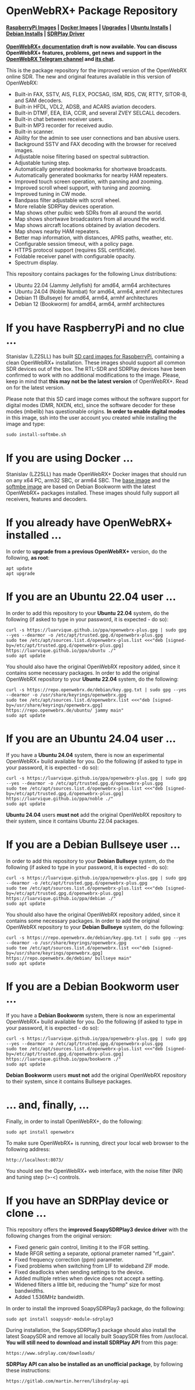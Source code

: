 # OpenWebRX+ Package Repository

#### [RaspberryPi Images](#if-you-have-raspberrypi-and-no-clue-) | [Docker Images](#if-you-are-using-docker-) | [Upgrades](#if-you-already-have-openwebrx-installed-) | [Ubuntu Installs](#if-you-are-an-ubuntu-2204-user-) | [Debian Installs](#if-you-are-a-debian-bullseye-user-) | [SDRPlay Driver](#if-you-have-an-sdrplay-device-or-clone-)

__[OpenWebRX+ documentation](https://fms.komkon.org/OWRX) draft is now available. You can discuss OpenWebRX+ features, problems, get news and support in the [OpenWebRX Telegram channel](https://t.me/openwebrx) and [its chat](https://t.me/openwebrx_chat).__

This is the package repository for the improved version of the OpenWebRX online SDR. The new and original features available in this version of OpenWebRX:
* Built-in FAX, SSTV, AIS, FLEX, POCSAG, ISM, RDS, CW, RTTY, SITOR-B, and SAM decoders.
* Built-in HFDL, VDL2, ADSB, and ACARS aviation decoders.
* Built-in DTMF, EEA, EIA, CCIR, and several ZVEY SELCALL decoders.
* Built-in chat between receiver users.
* Built-in MP3 recorder for received audio.
* Built-in scanner.
* Ability for the admin to see user connections and ban abusive users.
* Background SSTV and FAX decoding with the browser for received images.
* Adjustable noise filtering based on spectral subtraction.
* Adjustable tuning step.
* Automatically generated bookmarks for shortwave broadcasts.
* Automatically generated bookmarks for nearby HAM repeaters.
* Improved touch screen operation, with panning and zooming.
* Improved scroll wheel support, with tuning and zooming.
* Improved tuning in CW mode.
* Bandpass filter adjustable with scroll wheel.
* More reliable SDRPlay devices operation.
* Map shows other pulbic web SDRs from all around the world.
* Map shows shortwave broadcasters from all around the world.
* Map shows aircraft locations obtained by aviation decoders.
* Map shows nearby HAM repeaters.
* Better map information, with distances, APRS paths, weather, etc.
* Configurable session timeout, with a policy page.
* HTTPS protocol support (requires SSL certificate).
* Foldable receiver panel with configurable opacity.
* Spectrum display.

This repository contains packages for the following Linux distributions:
* Ubuntu 22.04 (Jammy Jellyfish) for amd64, arm64 architectures
* Ubuntu 24.04 (Noble Numbat) for amd64, arm64, armhf architectures
* Debian 11 (Bullseye) for amd64, arm64, armhf architectures
* Debian 12 (Bookworm) for amd64, arm64, armhf architectures

# If you have RaspberryPi and no clue ...
Stanislav (LZ2SLL) has built [SD card images for RaspberryPi](https://github.com/luarvique/openwebrx/releases/), containing a clean OpenWebRX+ installation. These images should support all common SDR devices out of the box. The RTL-SDR and SDRPlay devices have been confirmed to work with no additional modifications to the image. Please, keep in mind that __this may not be the latest version__ of OpenWebRX+. Read on for the latest version.

Please note that this SD card image comes without the software support for digital modes (DMR, NXDN, etc), since the software decoder for these modes (mbelib) has questionable origins. **In order to enable digital modes** in this image, ssh into the user account you created while installing the image and type:

    sudo install-softmbe.sh

# If you are using Docker ...
Stanislav (LZ2SLL) has made OpenWebRX+ Docker images that should run on any x64 PC, arm32 SBC, or arm64 SBC. The [base image](https://hub.docker.com/r/slechev/openwebrxplus) and the [softmbe image](https://hub.docker.com/r/slechev/openwebrxplus-softmbe) are based on Debian Bookworm with the latest OpenWebRX+ packages installed. These images should fully support all receivers, features and decoders.

# If you already have OpenWebRX+ installed ...
In order to **upgrade from a previous OpenWebRX+** version, do the following, **as root**:

    apt update
    apt upgrade

# If you are an Ubuntu 22.04 user ...
In order to add this repository to your **Ubuntu 22.04** system, do the following (if asked to type in your password, it is expected - do so):

    curl -s https://luarvique.github.io/ppa/openwebrx-plus.gpg | sudo gpg --yes --dearmor -o /etc/apt/trusted.gpg.d/openwebrx-plus.gpg
    sudo tee /etc/apt/sources.list.d/openwebrx-plus.list <<<"deb [signed-by=/etc/apt/trusted.gpg.d/openwebrx-plus.gpg] https://luarvique.github.io/ppa/ubuntu ./"
    sudo apt update

You should also have the original OpenWebRX repository added, since it contains some necessary packages. In order to add the original OpenWebRX repository to your **Ubuntu 22.04** system, do the following:

    curl -s https://repo.openwebrx.de/debian/key.gpg.txt | sudo gpg --yes --dearmor -o /usr/share/keyrings/openwebrx.gpg
    sudo tee /etc/apt/sources.list.d/openwebrx.list <<<"deb [signed-by=/usr/share/keyrings/openwebrx.gpg] https://repo.openwebrx.de/ubuntu/ jammy main"
    sudo apt update

# If you are an Ubuntu 24.04 user ...
If you have a **Ubuntu 24.04** system, there is now an experimental OpenWebRX+ build available for you. Do the following (if asked to type in your password, it is expected - do so):

    curl -s https://luarvique.github.io/ppa/openwebrx-plus.gpg | sudo gpg --yes --dearmor -o /etc/apt/trusted.gpg.d/openwebrx-plus.gpg
    sudo tee /etc/apt/sources.list.d/openwebrx-plus.list <<<"deb [signed-by=/etc/apt/trusted.gpg.d/openwebrx-plus.gpg] https://luarvique.github.io/ppa/noble ./"
    sudo apt update

**Ubuntu 24.04** users **must not** add the original OpenWebRX repository to their system, since it contains Ubuntu 22.04 packages.   

# If you are a Debian Bullseye user ...
In order to add this repository to your **Debian Bullseye** system, do the following (if asked to type in your password, it is expected - do so):

    curl -s https://luarvique.github.io/ppa/openwebrx-plus.gpg | sudo gpg --dearmor -o /etc/apt/trusted.gpg.d/openwebrx-plus.gpg
    sudo tee /etc/apt/sources.list.d/openwebrx-plus.list <<<"deb [signed-by=/etc/apt/trusted.gpg.d/openwebrx-plus.gpg] https://luarvique.github.io/ppa/debian ./"
    sudo apt update

You should also have the original OpenWebRX repository added, since it contains some necessary packages. In order to add the original OpenWebRX repository to your **Debian Bullseye** system, do the following:

    curl -s https://repo.openwebrx.de/debian/key.gpg.txt | sudo gpg --yes --dearmor -o /usr/share/keyrings/openwebrx.gpg
    sudo tee /etc/apt/sources.list.d/openwebrx.list <<<"deb [signed-by=/usr/share/keyrings/openwebrx.gpg] https://repo.openwebrx.de/debian/ bullseye main"
    sudo apt update

# If you are a Debian Bookworm user ...
If you have a **Debian Bookworm** system, there is now an experimental OpenWebRX+ build available for you. Do the following (if asked to type in your password, it is expected - do so):

    curl -s https://luarvique.github.io/ppa/openwebrx-plus.gpg | sudo gpg --yes --dearmor -o /etc/apt/trusted.gpg.d/openwebrx-plus.gpg
    sudo tee /etc/apt/sources.list.d/openwebrx-plus.list <<<"deb [signed-by=/etc/apt/trusted.gpg.d/openwebrx-plus.gpg] https://luarvique.github.io/ppa/bookworm ./"
    sudo apt update

**Debian Bookworm** users **must not** add the original OpenWebRX repository to their system, since it contains Bullseye packages.

# ... and, finally, ...

Finally, in order to install OpenWebRX+, do the following:

    sudo apt install openwebrx

To make sure OpenWebRX+ is running, direct your local web browser to the following address:

    http://localhost:8073/

You should see the OpenWebRX+ web interface, with the noise filter (NR) and tuning step (>-<) controls.

# If you have an SDRPlay device or clone ...

This repository offers the **improved SoapySDRPlay3 device driver** with the following changes from the original version:
* Fixed generic gain control, limiting it to the IFGR setting.
* Made RFGR setting a separate, optional prameter named "rf_gain".
* Fixed frequency correction (ppm) parameter.
* Fixed problems when switching from LIF to wideband ZIF mode.
* Fixed deadlocks when sending settings to the device.
* Added multiple retries when device does not accept a setting.
* Widened filters a little bit, reducing the "hump" size for most bandwidths.
* Added 1.536MHz bandwidth.

In order to install the improved SoapySDRPlay3 package, do the following:

    sudo apt install soapysdr-module-sdrplay3

During installation, the SoapySDRPlay3 package should also install the latest SoapySDR and remove all locally built SoapySDR files from /usr/local. **You will still need to download and install SDRPlay API** from this page:

    https://www.sdrplay.com/downloads/

**SDRPlay API can also be installed as an unofficial package**, by following these instructions:

    https://gitlab.com/martin.herren/libsdrplay-api
